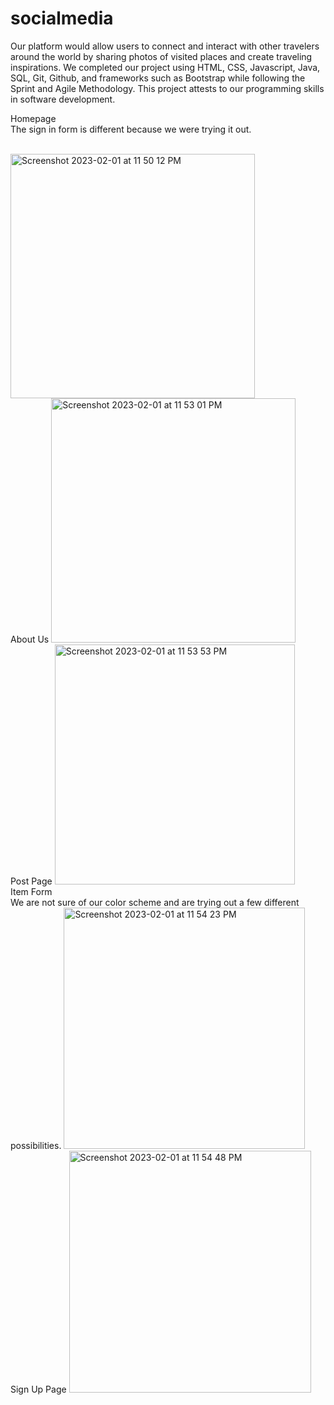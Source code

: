 # socialmedia

Our platform would allow users to connect and interact with other travelers around the world by sharing photos of visited places and create traveling inspirations. We completed our project using HTML, CSS, Javascript, Java, SQL, Git, Github, and frameworks such as Bootstrap while following the Sprint and Agile Methodology. This project attests to our programming skills in software development.

Homepage <br>
The sign in form is different because we were trying it out.

<br>
<img width="391" alt="Screenshot 2023-02-01 at 11 50 12 PM" src="https://user-images.githubusercontent.com/124226363/216242648-b9d878d4-e7be-43de-854a-cc79fe12135b.png">
<br>
About Us
<img width="391" alt="Screenshot 2023-02-01 at 11 53 01 PM" src="https://user-images.githubusercontent.com/124226363/216243063-b2d0073b-2407-4e5d-8a72-e400c4fc09b9.png">
<br>
Post Page
<img width="384" alt="Screenshot 2023-02-01 at 11 53 53 PM" src="https://user-images.githubusercontent.com/124226363/216243155-4e6e737e-6d88-4e18-9f1c-00c1de8e5f10.png">
<br>
Item Form <br>
We are not sure of our color scheme and are trying out a few different possibilities.
<img width="386" alt="Screenshot 2023-02-01 at 11 54 23 PM" src="https://user-images.githubusercontent.com/124226363/216243243-3ee00d0e-effd-4d58-96b7-5e27af86e530.png">
<br>
Sign Up Page
<img width="387" alt="Screenshot 2023-02-01 at 11 54 48 PM" src="https://user-images.githubusercontent.com/124226363/216243289-18957e15-335f-422b-9a37-d861e35fd5e9.png">
<br>
